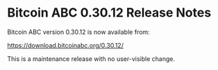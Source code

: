 # Bitcoin ABC 0.30.12 Release Notes

Bitcoin ABC version 0.30.12 is now available from:

  <https://download.bitcoinabc.org/0.30.12/>

This is a maintenance release with no user-visible change.
